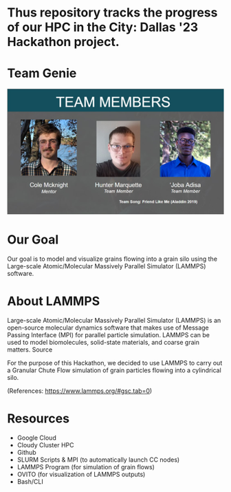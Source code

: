 # Thus repository tracks the progress of our HPC in the City: Dallas '23 Hackathon project.

# Team Genie

![BB](https://github.com/hunter154321/2022HPC-Genie-LAMMPS/blob/master/Hackhpc_img.jpg)

# Our Goal

Our goal is to model and visualize grains flowing into a grain silo using the Large-scale Atomic/Molecular Massively Parallel Simulator (LAMMPS) software.

# About LAMMPS

Large-scale Atomic/Molecular Massively Parallel Simulator (LAMMPS) is an open-source molecular dynamics software that makes use of Message Passing Interface (MPI) for parallel particle simulation. LAMMPS can be used to model biomolecules, solid-state materials, and coarse grain matters. Source 

For the purpose of this Hackathon, we decided to use LAMMPS to carry out a Granular Chute Flow simulation of grain particles flowing into a cylindrical silo.

(References: https://www.lammps.org/#gsc.tab=0)


# Resources

- Google Cloud
- Cloudy Cluster HPC
- Github
- SLURM Scripts & MPI (to automatically launch CC nodes)
- LAMMPS Program (for simulation of grain flows)
- OVITO (for visualization of LAMMPS outputs)
- Bash/CLI

